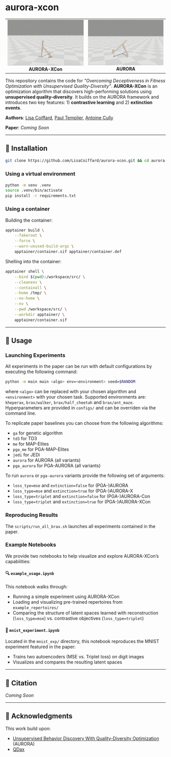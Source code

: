 # aurora-xcon

<table>
  <tr>
    <td align="center">
      <img src="img/aurora_xcon.gif" width="300px" alt="AURORA-XCon"/><br/>
      <strong>AURORA-XCon</strong>
    </td>
    <td align="center">
      <img src="img/aurora.gif" width="300px" alt="AURORA"/><br/>
      <strong>AURORA</strong>
    </td>
  </tr>
</table>

This repository contains the code for *"Overcoming Deceptiveness in Fitness Optimization with Unsupervised Quality-Diversity"*. **AURORA-XCon** is an optimization algorithm that discovers high-performing solutions using **unsupervised quality-diversity**. It builds on the AURORA framework and introduces two key features: 1) **contrastive learning** and 2) **extinction events**.

**Authors**: [Lisa Coiffard](https://scholar.google.com/citations?user=VBpD7AIAAAAJ&hl=en), [Paul Templier](https://scholar.google.com/citations?hl=en&user=lPrCGzYAAAAJ), [Antoine Cully](https://scholar.google.com/citations?user=rZtJlPQAAAAJ&hl=en&oi=sra)

**Paper**: *Coming Soon*

---

## 🔧 Installation

```bash
git clone https://github.com/LisaCoiffard/aurora-xcon.git && cd aurora-xcon
```

### Using a virtual environment

```bash
python -m venv .venv
source .venv/bin/activate
pip install -r requirements.txt
```

### Using a container

Building the container:
```bash
apptainer build \
    --fakeroot \
    --force \
    --warn-unused-build-args \
    apptainer/container.sif apptainer/container.def
```

Shelling into the container:
```bash
apptainer shell \
    --bind $(pwd):/workspace/src/ \
    --cleanenv \
    --containall \
    --home /tmp/ \
    --no-home \
    --nv \
    --pwd /workspace/src/ \
    --workdir apptainer/ \
    apptainer/container.sif
```

---

## 🚀 Usage

### Launching Experiments

All experiments in the paper can be run with default configurations by executing the following command:
```bash
python -m main main <algo> env=<environment> seed=$RANDOM
```
where `<algo>` can be replaced with your chosen algorithm and `<environment>` with your chosen task. Supported environments are: `kheperax`, `brax/walker`, `brax/half_cheetah` and `brax/ant_maze`. Hyperparameters are provided in `configs/` and can be overriden via the command line. 

To replicate paper baselines you can choose from the following algorithms:
- `ga` for genetic algorithm
- `td3` for TD3
- `me` for MAP-Elites
- `pga_me` for PGA-MAP-Elites
- `jedi` for JEDi
- `aurora` for AURORA (all variants)
- `pga_aurora` for PGA-AURORA (all variants)

To run `aurora` or `pga-aurora` variants provide the following set of arguments:
- `loss_tye=mse` and `extinction=false` for (PGA-)AURORA
- `loss_type=mse` and `extinction=true` for (PGA-)AURORA-X
- `loss_type=triplet` and `extinction=false` for (PGA-)AURORA-Con
- `loss_type=triplet` and `extinction=true` for (PGA-)AURORA-XCon

### Reproducing Results

The `scripts/run_all_brax.sh` launches all experiments contained in the paper. 

### Example Notebooks

We provide two notebooks to help visualize and explore AURORA-XCon’s capabilities:

#### 🔍 `example_usage.ipynb`

This notebook walks through:
- Running a simple experiment using AURORA-XCon
- Loading and visualizing pre-trained repertoires from `example_repertoires/`
- Comparing the structure of latent spaces learned with reconstruction (`loss_type=mse`) vs. contrastive objectives (`loss_type=triplet`)

#### 🧠 `mnist_experiment.ipynb`

Located in the `mnist_exp/` directory, this notebook reproduces the MNIST experiment featured in the paper:
- Trains two autoencoders (MSE vs. Triplet loss) on digit images
- Visualizes and compares the resulting latent spaces

---

## 📖 Citation

*Coming Soon*

---

## 🙏 Acknowledgments

This work build upon:
- [Unsupervised Behavior Discovery With Quality-Diversity Optimization](https://ieeexplore.ieee.org/abstract/document/9736995) (AURORA)
- [QDax](https://github.com/adaptive-intelligent-robotics/QDax/tree/main)